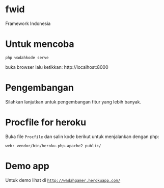 # fwid
Framework Indonesia

# Untuk mencoba
    php wadahkode serve
    
buka browser lalu ketikkan: http://localhost:8000
    
# Pengembangan

Silahkan lanjutkan untuk pengembangan fitur yang lebih banyak.

# Procfile for heroku

Buka file <code>Procfile</code> dan salin kode berikut untuk menjalankan dengan php:

```shell
web: vendor/bin/heroku-php-apache2 public/
```

# Demo app

Untuk demo lihat di <code>http://wadahgamer.herokuapp.com/</code>